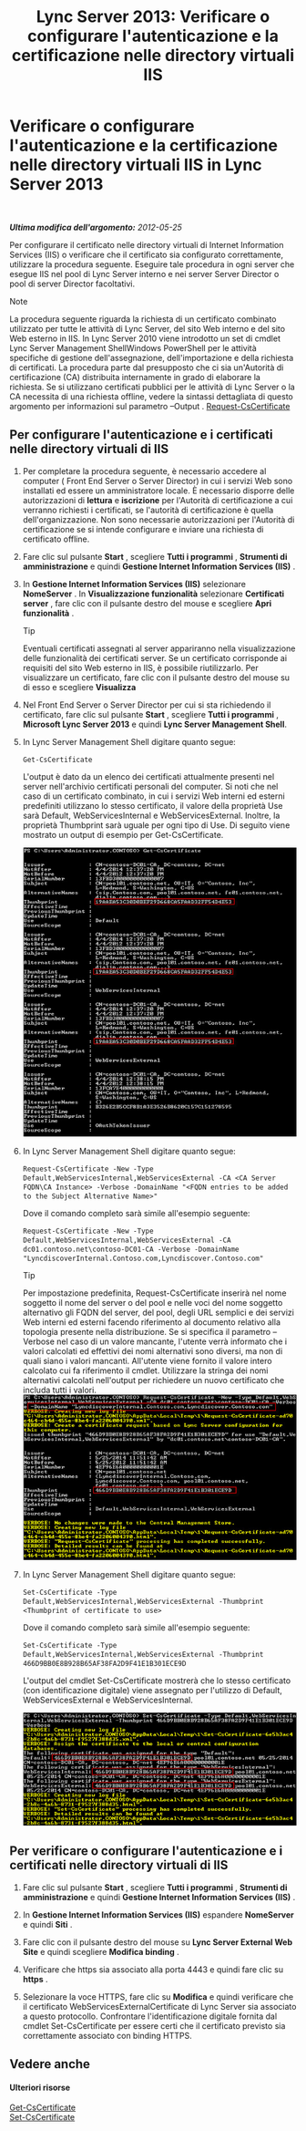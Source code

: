 ﻿---
title: "Lync Server 2013: Verificare o configurare l'autenticazione e la certificazione nelle directory virtuali IIS"
TOCTitle: Verificare o configurare l'autenticazione e la certificazione nelle directory virtuali IIS
ms:assetid: 3ca90be0-1d64-447c-807a-3a2ee3bf625e
ms:mtpsurl: https://technet.microsoft.com/it-it/library/Gg429702(v=OCS.15)
ms:contentKeyID: 49300265
ms.date: 08/24/2015
mtps_version: v=OCS.15
ms.translationtype: HT
---

# Verificare o configurare l'autenticazione e la certificazione nelle directory virtuali IIS in Lync Server 2013

 

_**Ultima modifica dell'argomento:** 2012-05-25_

Per configurare il certificato nelle directory virtuali di Internet Information Services (IIS) o verificare che il certificato sia configurato correttamente, utilizzare la procedura seguente. Eseguire tale procedura in ogni server che esegue IIS nel pool di Lync Server interno e nei server Server Director o pool di server Director facoltativi.


> [!NOTE]
> La procedura seguente riguarda la richiesta di un certificato combinato utilizzato per tutte le attività di Lync Server, del sito Web interno e del sito Web esterno in IIS. In Lync Server 2010 viene introdotto un set di cmdlet Lync Server Management ShellWindows PowerShell per le attività specifiche di gestione dell'assegnazione, dell'importazione e della richiesta di certificati. La procedura parte dal presupposto che ci sia un'Autorità di certificazione (CA) distribuita internamente in grado di elaborare la richiesta. Se si utilizzano certificati pubblici per le attività di Lync Server o la CA necessita di una richiesta offline, vedere la sintassi dettagliata di questo argomento per informazioni sul parametro –Output . <A href="https://docs.microsoft.com/en-us/powershell/module/skype/Request-CsCertificate">Request-CsCertificate</A>



## Per configurare l'autenticazione e i certificati nelle directory virtuali di IIS

1.  Per completare la procedura seguente, è necessario accedere al computer ( Front End Server o Server Director) in cui i servizi Web sono installati ed essere un amministratore locale. È necessario disporre delle autorizzazioni di **lettura** e **iscrizione** per l'Autorità di certificazione a cui verranno richiesti i certificati, se l'autorità di certificazione è quella dell'organizzazione. Non sono necessarie autorizzazioni per l'Autorità di certificazione se si intende configurare e inviare una richiesta di certificato offline.

2.  Fare clic sul pulsante **Start** , scegliere **Tutti i programmi** , **Strumenti di amministrazione** e quindi **Gestione Internet Information Services (IIS)** .

3.  In **Gestione Internet Information Services (IIS)** selezionare **NomeServer** . In **Visualizzazione funzionalità** selezionare **Certificati server** , fare clic con il pulsante destro del mouse e scegliere **Apri funzionalità** .
    
    > [!TIP]  
    > Eventuali certificati assegnati al server appariranno nella visualizzazione delle funzionalità dei certificati server. Se un certificato corrisponde ai requisiti del sito Web esterno in IIS, è possibile riutilizzarlo. Per visualizzare un certificato, fare clic con il pulsante destro del mouse su di esso e scegliere <strong>Visualizza</strong>

4.  Nel Front End Server o Server Director per cui si sta richiedendo il certificato, fare clic sul pulsante **Start** , scegliere **Tutti i programmi** , **Microsoft Lync Server 2013** e quindi **Lync Server Management Shell**.

5.  In Lync Server Management Shell digitare quanto segue:
    
        Get-CsCertificate
    
    L'output è dato da un elenco dei certificati attualmente presenti nel server nell'archivio certificati personali del computer. Si noti che nel caso di un certificato combinato, in cui i servizi Web interni ed esterni predefiniti utilizzano lo stesso certificato, il valore della proprietà Use sarà Default, WebServicesInternal e WebServicesExternal. Inoltre, la proprietà Thumbprint sarà uguale per ogni tipo di Use. Di seguito viene mostrato un output di esempio per Get-CsCertificate.
    
    ![Informazioni Get-CsCertificate sullo stato del certificato corrente](images/Gg429702.664f6326-6cd5-48e2-8235-fc3950ea43b4(OCS.15).jpg "Informazioni Get-CsCertificate sullo stato del certificato corrente")

6.  In Lync Server Management Shell digitare quanto segue:
    
        Request-CsCertificate -New -Type Default,WebServicesInternal,WebServicesExternal -CA <CA Server FQDN\CA Instance> -Verbose -DomainName "<FQDN entries to be added to the Subject Alternative Name>"
    
    Dove il comando completo sarà simile all'esempio seguente:
    
        Request-CsCertificate -New -Type Default,WebServicesInternal,WebServicesExternal -CA dc01.contoso.net\contoso-DC01-CA -Verbose -DomainName "LyncdiscoverInternal.Contoso.com,Lyncdiscover.Contoso.com"
    
    > [!TIP]  
    > Per impostazione predefinita, Request-CsCertificate inserirà nel nome soggetto il nome del server o del pool e nelle voci del nome soggetto alternativo gli FQDN del server, del pool, degli URL semplici e dei servizi Web interni ed esterni facendo riferimento al documento relativo alla topologia presente nella distribuzione. Se si specifica il parametro –Verbose nel caso di un valore mancante, l'utente verrà informato che i valori calcolati ed effettivi dei nomi alternativi sono diversi, ma non di quali siano i valori mancanti. All'utente viene fornito il valore intero calcolato cui fa riferimento il cmdlet. Utilizzare la stringa dei nomi alternativi calcolati nell'output per richiedere un nuovo certificato che includa tutti i valori.    
    ![Output della richiesta di certificato tramite Request-CsCertifica](images/Gg429702.9e59a657-fa75-4454-8fd3-57c81e829f7b(OCS.15).jpg "Output della richiesta di certificato tramite Request-CsCertifica")

7.  In Lync Server Management Shell digitare quanto segue:
    
        Set-CsCertificate -Type Default,WebServicesInternal,WebServicesExternal -Thumbprint <Thumbprint of certificate to use>
    
    Dove il comando completo sarà simile all'esempio seguente:
    
        Set-CsCertificate -Type Default,WebServicesInternal,WebServicesExternal -Thumbprint 466D9BB0E8B928B65AF38FA2D9F41E1B301ECE9D
    
    L'output del cmdlet Set-CsCertificate mostrerà che lo stesso certificato (con identificazione digitale) viene assegnato per l'utilizzo di Default, WebServicesExternal e WebServicesInternal.
    
    ![Output di Set-CsCertificate su IIS WebExt](images/Gg429702.dd451c9d-7b49-4408-8071-c868cb1e678c(OCS.15).jpg "Output di Set-CsCertificate su IIS WebExt")

## Per verificare o configurare l'autenticazione e i certificati nelle directory virtuali di IIS

1.  Fare clic sul pulsante **Start** , scegliere **Tutti i programmi** , **Strumenti di amministrazione** e quindi **Gestione Internet Information Services (IIS)** .

2.  In **Gestione Internet Information Services (IIS)** espandere **NomeServer** e quindi **Siti** .

3.  Fare clic con il pulsante destro del mouse su **Lync Server External Web Site** e quindi scegliere **Modifica binding** .

4.  Verificare che https sia associato alla porta 4443 e quindi fare clic su **https** .

5.  Selezionare la voce HTTPS, fare clic su **Modifica** e quindi verificare che il certificato WebServicesExternalCertificate di Lync Server sia associato a questo protocollo. Confrontare l'identificazione digitale fornita dal cmdlet Set-CsCertificate per essere certi che il certificato previsto sia correttamente associato con binding HTTPS.

## Vedere anche

#### Ulteriori risorse

[Get-CsCertificate](https://docs.microsoft.com/en-us/powershell/module/skype/Get-CsCertificate)  
[Set-CsCertificate](https://docs.microsoft.com/en-us/powershell/module/skype/Set-CsCertificate)

